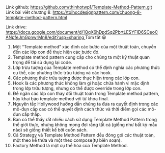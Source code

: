 Link github: https://github.com/thinhotwp1/Template-Method-Pattern.git
Link bài viết chương 8: https://toihocdesignpattern.com/chuong-8-template-method-pattern.html

Link drive: [https://docs.google.com/document/d/1QqX6hDpdSq2PbrtLESYFID6SCeoCANpfeJmGpnwrMn8/edit?usp=sharing
](https://docs.google.com/document/d/1O9LWWg95CJiRwu56dOzwsRqXD02J4K0ZAz5hKDYrdo8/edit?usp=drive_link)
Tóm tắt 😀 
1. Một “Template method” xác định các bước của một thuật toán, chuyển đến các lớp con để thực hiện các bước đó.
2. Template method pattern cung cấp cho chúng ta một kỹ thuật quan trọng để tái sử dụng lại code.
3. Lớp trừu tượng của Template method có thể định nghĩa các phương thức cụ thể, các phương thức trừu tượng và các hook.
4. Các phương thức trừu tượng được thực hiện trong các lớp con.
5. Hook là các phương thức không làm gì hoặc chứa hành vi mặc định trong lớp trừu tượng, nhưng có thể được override trong lớp con.
6. Để ngăn các lớp con thay đổi thuật toán trong Template method pattern, hãy khai báo template method với từ khóa final.
7. Nguyên tắc Hollywood hướng dẫn chúng ta đưa ra quyết định trong các mô-đun cấp cao có thể quyết định cách thức và thời điểm gọi các mô-đun cấp thấp.
8. Bạn có thể thấy rất nhiều cách sử dụng Template Method Pattern trong thế giới thực, nhưng không mong đợi rằng tất cả (giống như bất kỳ mẫu nào) sẽ giống thiết kế bởi cuốn sách.
9. Cả Strategy và Template Method Pattern đều đóng gói các thuật toán, một theo kế thừa và một theo compose(tự biên soạn).
10. Factory Method là một cụ thể hóa của Template Method.
